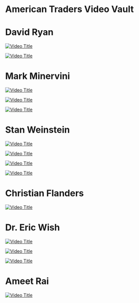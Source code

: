 # American Traders Video Vault

# David Ryan

[![Video Title](https://img.youtube.com/vi/ZK5cnVQ2V3Q/0.jpg)](https://www.youtube.com/watch?v=ZK5cnVQ2V3Q)

[![Video Title](https://img.youtube.com/vi/eWtY7uoJL_0/0.jpg)](https://www.youtube.com/watch?v=eWtY7uoJL_0)

# Mark Minervini

[![Video Title](https://img.youtube.com/vi/uh5bALsKkLg/0.jpg)](https://www.youtube.com/watch?v=uh5bALsKkLg)

[![Video Title](https://img.youtube.com/vi/M_tD6X0CSOI/0.jpg)](https://www.youtube.com/watch?v=M_tD6X0CSOI)

[![Video Title](https://img.youtube.com/vi/k1yrAmEay0I/0.jpg)](https://www.youtube.com/watch?v=k1yrAmEay0I)

# Stan Weinstein

[![Video Title](https://img.youtube.com/vi/DLlNDuOTUfQ/0.jpg)](https://www.youtube.com/watch?v=DLlNDuOTUfQ)

[![Video Title](https://img.youtube.com/vi/p6DFeXHqtsc/0.jpg)](https://www.youtube.com/watch?v=p6DFeXHqtsc)

[![Video Title](https://img.youtube.com/vi/J2u2T4mBi0Y/0.jpg)](https://www.youtube.com/watch?v=J2u2T4mBi0Y)

[![Video Title](https://img.youtube.com/vi/O0GpSPtmCuM/0.jpg)](https://www.youtube.com/watch?v=O0GpSPtmCuM)

# Christian Flanders

[![Video Title](https://img.youtube.com/vi/Lot25-2fb-4/0.jpg)](https://www.youtube.com/watch?v=Lot25-2fb-4)

# Dr. Eric Wish

[![Video Title](https://img.youtube.com/vi/WvFxOyMz5z0/0.jpg)](https://www.youtube.com/watch?v=WvFxOyMz5z0)

[![Video Title](https://img.youtube.com/vi/YTViTdn4-w4/0.jpg)](https://www.youtube.com/watch?v=YTViTdn4-w4)

[![Video Title](https://img.youtube.com/vi/dl7lGdHuX2U/0.jpg)](https://www.youtube.com/watch?v=dl7lGdHuX2U)

# Ameet Rai

[![Video Title](https://img.youtube.com/vi/oWWR8ZfnSxY/0.jpg)](https://www.youtube.com/watch?v=oWWR8ZfnSxY)

